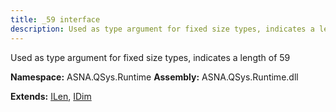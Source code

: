 ```yaml
---
title: _59 interface
description: Used as type argument for fixed size types, indicates a length of 59 
---
```


Used as type argument for fixed size types, indicates a length of 59 

**Namespace:** ASNA.QSys.Runtime
**Assembly:** ASNA.QSys.Runtime.dll

**Extends:** [ILen](/reference/runtime/qsys-runtime/i-len.html), [IDim](/reference/runtime/qsys-runtime/i-dim.html)
<br>
<br>
